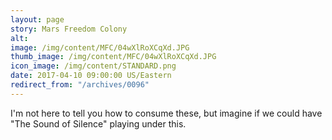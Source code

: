 ```yaml
---
layout: page
story: Mars Freedom Colony
alt:
image: /img/content/MFC/04wXlRoXCqXd.JPG
thumb_image: /img/content/MFC/04wXlRoXCqXd.JPG
icon_image: /img/content/STANDARD.png
date: 2017-04-10 09:00:00 US/Eastern
redirect_from: "/archives/0096"
---
```

I'm not here to tell you how to consume these, but imagine if we could have "The Sound of Silence" playing under this.
